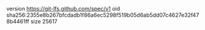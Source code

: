 version https://git-lfs.github.com/spec/v1
oid sha256:2355e8b267bfcdadb1f86a6ec5298f519b05d6ab5dd07c4627e32f478b4461ff
size 25617
